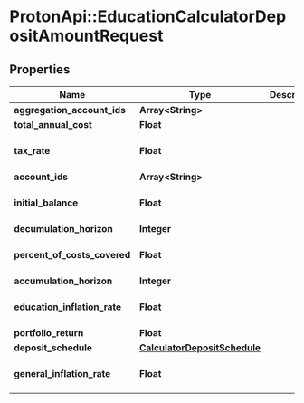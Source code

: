 # ProtonApi::EducationCalculatorDepositAmountRequest

## Properties
Name | Type | Description | Notes
------------ | ------------- | ------------- | -------------
**aggregation_account_ids** | **Array&lt;String&gt;** |  | [optional] 
**total_annual_cost** | **Float** |  | 
**tax_rate** | **Float** |  | [optional] [default to 0.0]
**account_ids** | **Array&lt;String&gt;** |  | [optional] 
**initial_balance** | **Float** |  | [optional] [default to 0.0]
**decumulation_horizon** | **Integer** |  | 
**percent_of_costs_covered** | **Float** |  | [optional] [default to 1.0]
**accumulation_horizon** | **Integer** |  | 
**education_inflation_rate** | **Float** |  | [optional] [default to 0.05]
**portfolio_return** | **Float** |  | 
**deposit_schedule** | [**CalculatorDepositSchedule**](CalculatorDepositSchedule.md) |  | [optional] 
**general_inflation_rate** | **Float** |  | [optional] [default to 0.0]


